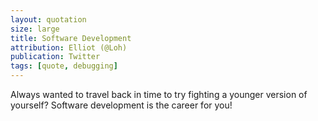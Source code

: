 ```yaml
---
layout: quotation
size: large
title: Software Development
attribution: Elliot (@Loh)
publication: Twitter
tags: [quote, debugging]
---
```


Always wanted to travel back in time to try fighting a younger version of yourself?
Software development is the career for you!
